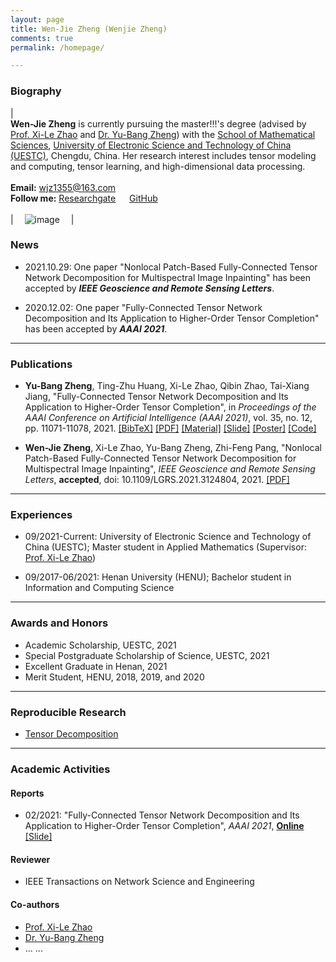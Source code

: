 ```yaml
---
layout: page
title: Wen-Jie Zheng (Wenjie Zheng)
comments: true
permalink: /homepage/

---
```



<style>
.biblist { }

/* The item */
.biblist li { }

/* You can define custom styles for plstyle field here. */


/*************************************
   The box that contain BibTeX code
 *************************************/
div.noshow { display: none; }
div.BibTeX {
  margin-right: 1%;
  margin-left: 3%;
  margin-top: 1.2em;
  margin-bottom: 1.3em;
  border: 1px solid silver;
  padding: 0.3em 0.5em;
  background: #eeeeee;
}
div.BibTeX pre { font-size: 85%; overflow: auto;  width: 100%; }
</style>

<script>
function toggleBibtex(articleid) {
  var bib = document.getElementById('bib_'+articleid);
  if (bib) {
    if(bib.className.indexOf('BibTeX') != -1) {
    bib.className.indexOf('noshow') == -1?bib.className = 'BibTeX noshow':bib.className = 'BibTeX';
    }
  } else {
    return;
  }
}
</script>




### Biography
 
| <br>**Wen-Jie Zheng** is currently pursuing the master!!!'s degree (advised by [Prof. Xi-Le Zhao](https://zhaoxile.github.io/) and [Dr. Yu-Bang Zheng](https://yubangzheng.github.io/)) with the [School of Mathematical Sciences](http://www.math.uestc.edu.cn/index.htm), [University of Electronic Science and Technology of China (UESTC)](https://www.uestc.edu.cn/), Chengdu, China. Her research interest includes tensor modeling and computing, tensor learning, and high-dimensional data processing. <br> <br> **Email:** <wjz1355@163.com>  <br> **Follow me:** [Researchgate](https://www.researchgate.net/profile/Wen-Jie-Zheng)  &emsp; [GitHub](https://github.com/wjz1355) <br><br>| &emsp;![image](https://wjz1355.github.io/images/wenjiezheng.jpg)&emsp; |

### News

* 2021.10.29: One paper "Nonlocal Patch-Based Fully-Connected Tensor Network Decomposition for Multispectral Image Inpainting" has been accepted by _**IEEE Geoscience and Remote Sensing Letters**_.

* 2020.12.02: One paper "Fully-Connected Tensor Network Decomposition and Its Application to Higher-Order Tensor Completion" has been accepted by _**AAAI 2021**_.

---

### Publications

* **Yu-Bang Zheng**, Ting-Zhu Huang, Xi-Le Zhao, Qibin Zhao, Tai-Xiang Jiang, "Fully-Connected Tensor Network Decomposition and Its Application to Higher-Order Tensor Completion", in _Proceedings of the AAAI Conference on Artificial Intelligence (AAAI 2021)_, vol. 35, no. 12, pp. 11071-11078, 2021. <a href="javascript:toggleBibtex('zhengFCTN2021')" class="textlink">[BibTeX]</a> [[PDF]](https://yubangzheng.github.io/papers/AAAI2021_FCTN_Decomposition_ybz.pdf) [[Material]](https://yubangzheng.github.io/papers/Supplementary_Material_FCTN_decomposition.pdf) [[Slide]](https://yubangzheng.github.io/papers/Slide_FCTN_decomposition.pdf) [[Poster]](https://yubangzheng.github.io/papers/Poster_FCTN_decomposition.pdf) [[Code]](https://yubangzheng.github.io/codes/code_FCTN_Decomposition.zip)

<div id="bib_zhengFCTN2021" class="BibTeX noshow">
<pre>
@inproceedings{zhengFCTN2021,
  title={Fully-Connected Tensor Network Decomposition and Its Application to Higher-Order Tensor Completion}, 
  author={Zheng, Yu-Bang and Huang, Ting-Zhu and Zhao, Xi-Le and Zhao, Qibin and Jiang, Tai-Xiang}, 
  booktitle={Proceedings of the AAAI Conference on Artificial Intelligence},
  volume={35},
  number={12},
  pages={11071-11078},
  year={2021},  
}
</pre>
</div>

* **Wen-Jie Zheng**, Xi-Le Zhao, Yu-Bang Zheng, Zhi-Feng Pang, "Nonlocal Patch-Based Fully-Connected Tensor Network Decomposition for Multispectral Image Inpainting", _IEEE Geoscience and Remote Sensing Letters_, **accepted**, doi: 10.1109/LGRS.2021.3124804, 2021. [[PDF]](https://wjz1355.github.io/papers/NL-FCTN-wjz.pdf)


---

### Experiences 


* 09/2021-Current: University of Electronic Science and Technology of China (UESTC); Master student in Applied Mathematics (Supervisor: [Prof. Xi-Le Zhao](https://zhaoxile.github.io/))

* 09/2017-06/2021: Henan University (HENU); Bachelor student in Information and Computing Science

---

### Awards and Honors

*  Academic Scholarship, UESTC, 2021
*  Special Postgraduate Scholarship of Science, UESTC, 2021
*  Excellent Graduate in Henan, 2021
*  Merit Student, HENU, 2018, 2019, and 2020

---

### Reproducible Research

*  [Tensor Decomposition](https://github.com/zhaoxile/reproducible-tensor-completion-state-of-the-art)

---

### Academic Activities

#### Reports

* 02/2021: "Fully-Connected Tensor Network Decomposition and Its Application to Higher-Order Tensor Completion", _AAAI 2021_, **[Online](https://virtual.2021.aaai.org/paper_AAAI-4990.html)** [[Slide]](https://yubangzheng.github.io/papers/Slide_FCTN_decomposition.pdf)

#### Reviewer

*  IEEE Transactions on Network Science and Engineering

#### Co-authors

*  [Prof. Xi-Le Zhao](https://zhaoxile.github.io/)
*  [Dr. Yu-Bang Zheng](https://yubangzheng.github.io/)
*  ... ...

<script type="text/javascript" src="//rf.revolvermaps.com/0/0/8.js?i=5walv8lpuh8&amp;m=0&amp;c=ff0000&amp;cr1=ffffff&amp;f=arial&amp;l=33" async="async"></script>




